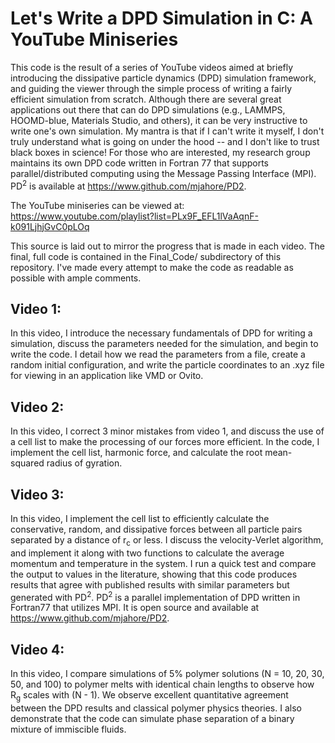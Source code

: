 # Let's Write a DPD Simulation in C: A YouTube Miniseries

This code is the result of a series of YouTube videos aimed at briefly introducing the dissipative particle dynamics (DPD) simulation framework, and guiding the viewer through the simple process of writing a fairly efficient simulation from scratch. Although there are several great applications out there that can do DPD simulations (e.g., LAMMPS, HOOMD-blue, Materials Studio, and others), it can be very instructive to write one's own simulation. My mantra is that if I can't write it myself, I don't truly understand what is going on under the hood -- and I don't like to trust black boxes in science! For those who are interested, my research group maintains its own DPD code written in Fortran 77 that supports parallel/distributed computing using the Message Passing Interface (MPI). PD<sup>2</sup> is available at https://www.github.com/mjahore/PD2.

The YouTube miniseries can be viewed at: https://www.youtube.com/playlist?list=PLx9F_EFL1lVaAqnF-k091LjhjGvC0pLOq

This source is laid out to mirror the progress that is made in each video. The final, full code is contained in the Final_Code/ subdirectory of this repository. I've made every attempt to make the code as readable as possible with ample comments.

## Video 1:

In this video, I introduce the necessary fundamentals of DPD for writing a simulation, discuss the parameters needed for the simulation, and begin to write the code. I detail how we read the parameters from a file, create a random initial configuration, and write the particle coordinates to an .xyz file for viewing in an application like VMD or Ovito.

## Video 2:

In this video, I correct 3 minor mistakes from video 1, and discuss the use of a cell list to make the processing of our forces more efficient. In the code, I implement the cell list, harmonic force, and calculate the root mean-squared radius of gyration.

## Video 3:

In this video, I implement the cell list to efficiently calculate the conservative, random, and dissipative forces between all particle pairs separated by a distance of r<sub>c</sub> or less. I discuss the velocity-Verlet algorithm, and implement it along with two functions to calculate the average momentum and temperature in the system. I run a quick test and compare the output to values in the literature, showing that this code produces results that agree with published results with similar parameters but generated with PD<sup>2</sup>. PD<sup>2</sup> is a parallel implementation of DPD written in Fortran77 that utilizes MPI. It is open source and available at https://www.github.com/mjahore/PD2.

## Video 4:

In this video, I compare simulations of 5% polymer solutions (N = 10, 20, 30, 50, and 100) to polymer melts with identical chain lengths to observe how R<sub>g</sub> scales with (N - 1). We observe excellent quantitative agreement between the DPD results and classical polymer physics theories. I also demonstrate that the code can simulate phase separation of a binary mixture of immiscible fluids.
